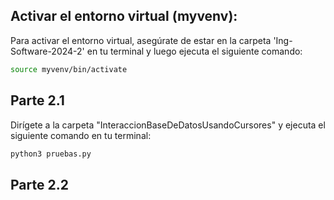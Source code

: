 ## Activar el entorno virtual (myvenv):

Para activar el entorno virtual, asegúrate de estar en la carpeta 'Ing-Software-2024-2' en tu terminal y luego ejecuta el siguiente comando:
```bash
source myvenv/bin/activate
```

## Parte 2.1
Dirígete a la carpeta "InteraccionBaseDeDatosUsandoCursores" y ejecuta el siguiente comando en tu terminal:
```bash
python3 pruebas.py
```
## Parte 2.2
